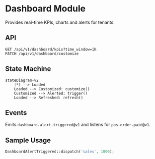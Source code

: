 # Dashboard Module

Provides real-time KPIs, charts and alerts for tenants.

## API

```http
GET /api/v1/dashboard/kpis?time_window=1h
PATCH /api/v1/dashboard/customize
```

## State Machine

```mermaid
stateDiagram-v2
    [*] --> Loaded
    Loaded --> Customized: customize()
    Customized --> Alerted: trigger()
    Loaded --> Refreshed: refresh()
```

## Events

Emits `dashboard.alert.triggered@v1` and listens for `pos.order.paid@v1`.

## Sample Usage

```php
DashboardAlertTriggered::dispatch('sales', 1000);
```
